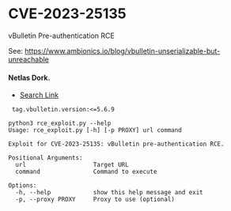 # CVE-2023-25135

vBulletin Pre-authentication RCE

See: https://www.ambionics.io/blog/vbulletin-unserializable-but-unreachable

#### Netlas Dork.
- [Search Link](https://app.netlas.io/responses/?page=1&q=tag.vbulletin.version%3A%3C%3D5.6.9)
```
 tag.vbulletin.version:<=5.6.9
```

```
python3 rce_exploit.py --help                 
Usage: rce_exploit.py [-h] [-p PROXY] url command

Exploit for CVE-2023-25135: vBulletin pre-authentication RCE.

Positional Arguments:
  url                   Target URL
  command               Command to execute

Options:
  -h, --help            show this help message and exit
  -p, --proxy PROXY     Proxy to use (optional)
 ```
